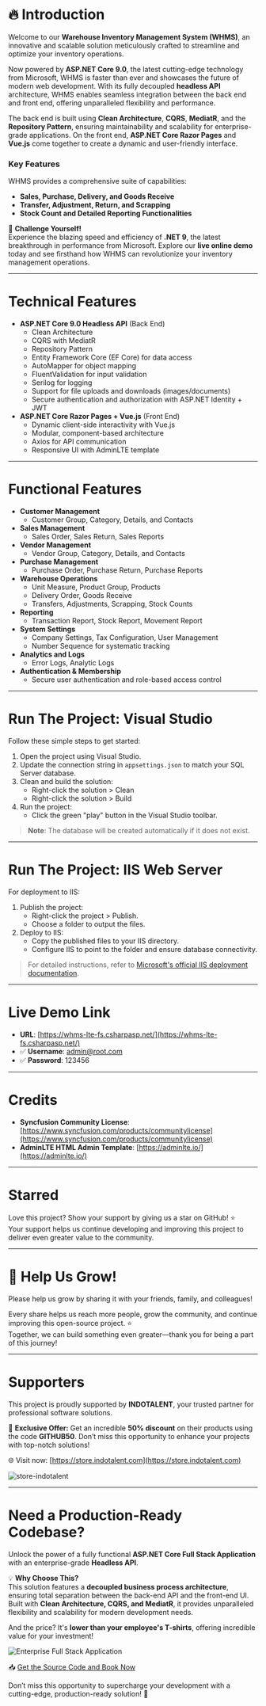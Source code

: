 # 🔥 Introduction  
Welcome to our **Warehouse Inventory Management System (WHMS)**, an innovative and scalable solution meticulously crafted to streamline and optimize your inventory operations.  

Now powered by **ASP.NET Core 9.0**, the latest cutting-edge technology from Microsoft, WHMS is faster than ever and showcases the future of modern web development. With its fully decoupled **headless API** architecture, WHMS enables seamless integration between the back end and front end, offering unparalleled flexibility and performance.  

The back end is built using **Clean Architecture**, **CQRS**, **MediatR**, and the **Repository Pattern**, ensuring maintainability and scalability for enterprise-grade applications. On the front end, **ASP.NET Core Razor Pages** and **Vue.js** come together to create a dynamic and user-friendly interface.  

### Key Features  
WHMS provides a comprehensive suite of capabilities:  
- **Sales, Purchase, Delivery, and Goods Receive**  
- **Transfer, Adjustment, Return, and Scrapping**  
- **Stock Count and Detailed Reporting Functionalities**  

🎯 **Challenge Yourself!**  
Experience the blazing speed and efficiency of **.NET 9**, the latest breakthrough in performance from Microsoft. Explore our **live online demo** today and see firsthand how WHMS can revolutionize your inventory management operations.  


---

# Technical Features
- **ASP.NET Core 9.0 Headless API** (Back End)
  - Clean Architecture
  - CQRS with MediatR
  - Repository Pattern
  - Entity Framework Core (EF Core) for data access
  - AutoMapper for object mapping
  - FluentValidation for input validation
  - Serilog for logging
  - Support for file uploads and downloads (images/documents)
  - Secure authentication and authorization with ASP.NET Identity + JWT
- **ASP.NET Core Razor Pages + Vue.js** (Front End)
  - Dynamic client-side interactivity with Vue.js
  - Modular, component-based architecture
  - Axios for API communication
  - Responsive UI with AdminLTE template

---

# Functional Features
- **Customer Management**
  - Customer Group, Category, Details, and Contacts
- **Sales Management**
  - Sales Order, Sales Return, Sales Reports
- **Vendor Management**
  - Vendor Group, Category, Details, and Contacts
- **Purchase Management**
  - Purchase Order, Purchase Return, Purchase Reports
- **Warehouse Operations**
  - Unit Measure, Product Group, Products
  - Delivery Order, Goods Receive
  - Transfers, Adjustments, Scrapping, Stock Counts
- **Reporting**
  - Transaction Report, Stock Report, Movement Report
- **System Settings**
  - Company Settings, Tax Configuration, User Management
  - Number Sequence for systematic tracking
- **Analytics and Logs**
  - Error Logs, Analytic Logs
- **Authentication & Membership**
  - Secure user authentication and role-based access control

---

# Run The Project: Visual Studio
Follow these simple steps to get started:
1. Open the project using Visual Studio.
2. Update the connection string in `appsettings.json` to match your SQL Server database.
3. Clean and build the solution:
   - Right-click the solution > Clean
   - Right-click the solution > Build
4. Run the project:
   - Click the green "play" button in the Visual Studio toolbar.

> **Note**: The database will be created automatically if it does not exist.

---

# Run The Project: IIS Web Server
For deployment to IIS:
1. Publish the project:
   - Right-click the project > Publish.
   - Choose a folder to output the files.
2. Deploy to IIS:
   - Copy the published files to your IIS directory.
   - Configure IIS to point to the folder and ensure database connectivity.

> For detailed instructions, refer to [Microsoft's official IIS deployment documentation](https://learn.microsoft.com/en-us/aspnet/core/tutorials/publish-to-iis).

---

# Live Demo Link
- **URL**: [https://whms-lte-fs.csharpasp.net/](https://whms-lte-fs.csharpasp.net/)
- ✅ **Username**: admin@root.com  
- ✅ **Password**: 123456  


---

# Credits
- **Syncfusion Community License**: [https://www.syncfusion.com/products/communitylicense](https://www.syncfusion.com/products/communitylicense)  
- **AdminLTE HTML Admin Template**: [https://adminlte.io/](https://adminlte.io/)

---

# Starred  
Love this project? Show your support by giving us a star on GitHub! ⭐  
Your support helps us continue developing and improving this project to deliver even greater value to the community.  


---
# 🌱 Help Us Grow!  
Please help us grow by sharing it with your friends, family, and colleagues!  

Every share helps us reach more people, grow the community, and continue improving this open-source project. ⭐  
Together, we can build something even greater—thank you for being a part of this journey!  

---

# Supporters  
This project is proudly supported by **INDOTALENT**, your trusted partner for professional software solutions.  

🎉 **Exclusive Offer:** Get an incredible **50% discount** on their products using the code **GITHUB50**. Don’t miss this opportunity to enhance your projects with top-notch solutions!  

🌐 Visit now: [https://store.indotalent.com](https://store.indotalent.com)  

![store-indotalent](https://cdn.shopify.com/s/files/1/0097/8422/9945/files/store-indotalent-hero.png?v=1737235553)  


---

# Need a Production-Ready Codebase?  
Unlock the power of a fully functional **ASP.NET Core Full Stack Application** with an enterprise-grade **Headless API**.  

💡 **Why Choose This?**  
This solution features a **decoupled business process architecture**, ensuring total separation between the back-end API and the front-end UI. Built with **Clean Architecture, CQRS, and MediatR**, it provides unparalleled flexibility and scalability for modern development needs.  

And the price? It's **lower than your employee's T-shirts**, offering incredible value for your investment!  

![Enterprise Full Stack Application](https://store.indotalent.com/cdn/shop/files/aspnet-wms-fs-hero6_1f3bb4d4-6a12-47ae-b31b-1e60e655e3b2_1024x1024@2x.png?v=1736228154)  

📥 [Get the Source Code and Book Now](https://store.indotalent.com/collections/featured-product/products/inventory-wms-full-stack-edition)  

Don’t miss this opportunity to supercharge your development with a cutting-edge, production-ready solution! 🚀  


